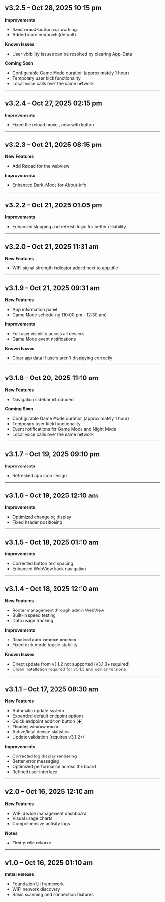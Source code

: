 ## v3.2.5 – Oct 28, 2025 10:15 pm

**Improvements**
- fixed relaod-button not working
- Added more endpoints(default)

**Known Issues**
- User visibility issues can be resolved by clearing App-Data

**Coming Soon**
- Configurable Game Mode duration (approximately 1 hour)
- Temporary user kick functionality
- Local voice calls over the same network

---


## v3.2.4 – Oct 27, 2025 02:15 pm

**Improvements**
- Fixed the reload mode , now with button

---

## v3.2.3 – Oct 21, 2025 08:15 pm

**New Features**
- Add Reload for the webview

**Improvements**
- Enhanced Dark-Mode for About-info

---

## v3.2.2 – Oct 21, 2025 01:05 pm

**Improvements**
- Enhanced skipping and refresh logic for better reliability

---

## v3.2.0 – Oct 21, 2025 11:31 am

**New Features**
- WiFi signal strength indicator added next to app title

---

## v3.1.9 – Oct 21, 2025 09:31 am

**New Features**
- App information panel
- Game Mode scheduling (10:00 pm – 12:30 am)

**Improvements**
- Full user visibility across all devices
- Game Mode event notifications

**Known Issues**
- Clear app data if users aren't displaying correctly

---

## v3.1.8 – Oct 20, 2025 11:10 am

**New Features**
- Navigation sidebar introduced

**Coming Soon**
- Configurable Game Mode duration (approximately 1 hour)
- Temporary user kick functionality
- Event notifications for Game Mode and Night Mode
- Local voice calls over the same network

---

## v3.1.7 – Oct 19, 2025 09:10 pm

**Improvements**
- Refreshed app icon design

---

## v3.1.6 – Oct 19, 2025 12:10 am

**Improvements**
- Optimized changelog display
- Fixed header positioning

---

## v3.1.5 – Oct 18, 2025 01:10 am

**Improvements**
- Corrected button text spacing
- Enhanced WebView back navigation

---

## v3.1.4 – Oct 18, 2025 12:10 am

**New Features**
- Router management through admin WebView
- Built-in speed testing
- Data usage tracking

**Improvements**
- Resolved auto-rotation crashes
- Fixed dark mode toggle stability

**Known Issues**
- Direct update from v3.1.2 not supported (v3.1.3+ required)
- Clean installation required for v3.1.3 and earlier versions

---

## v3.1.1 – Oct 17, 2025 08:30 am

**New Features**
- Automatic update system
- Expanded default endpoint options
- Quick endpoint addition button (➕)
- Floating window mode
- Active/total device statistics
- Update validation (requires v3.1.2+)

**Improvements**
- Corrected log display rendering
- Better error messaging
- Optimized performance across the board
- Refined user interface

---

## v2.0 – Oct 16, 2025 12:10 am

**New Features**
- WiFi device management dashboard
- Visual usage charts
- Comprehensive activity logs

**Notes**
- First public release

---

## v1.0 – Oct 16, 2025 01:10 am

**Initial Release**
- Foundation UI framework
- WiFi network discovery
- Basic scanning and connection features